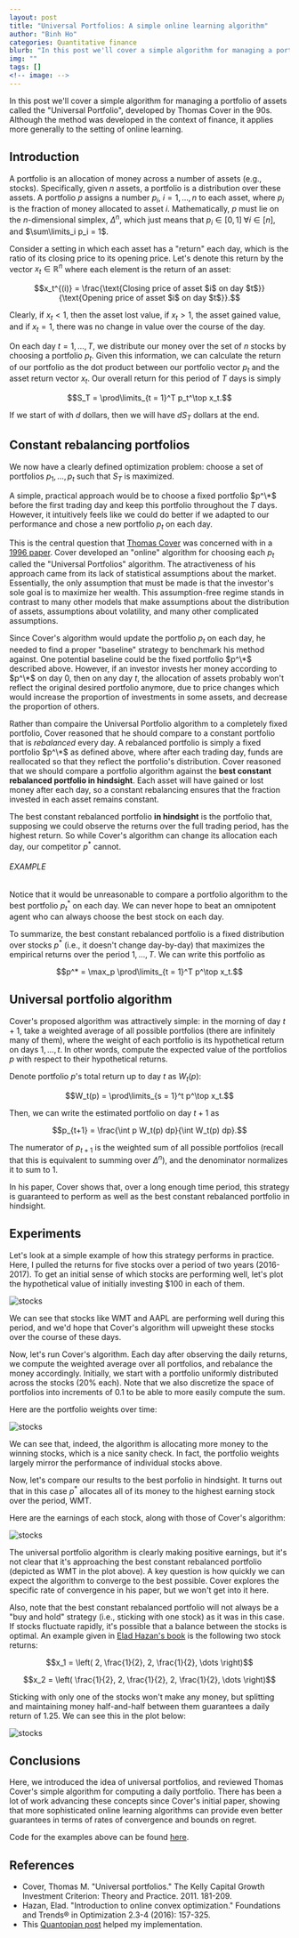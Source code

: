 ```yaml
---
layout: post
title: "Universal Portfolios: A simple online learning algorithm"
author: "Binh Ho"
categories: Quantitative finance
blurb: "In this post we'll cover a simple algorithm for managing a portfolio of assets called the Universal Portfolio, developed by Thomas Cover in the 90s. Although the method was developed in the context of finance, it applies more generally to the setting of online learning."
img: ""
tags: []
<!-- image: -->
---
```




In this post we'll cover a simple algorithm for managing a portfolio of assets called the "Universal Portfolio", developed by Thomas Cover in the 90s. Although the method was developed in the context of finance, it applies more generally to the setting of online learning.

## Introduction

A portfolio is an allocation of money across a number of assets (e.g., stocks). Specifically, given $n$ assets, a portfolio is a distribution over these assets. A portfolio $p$ assigns a number $p_i$, $i = 1, \dots, n$ to each asset, where $p_i$ is the fraction of money allocated to asset $i$. Mathematically, $p$ must lie on the $n$-dimensional simplex, $\Delta^n$, which just means that $p_i \in [0, 1] \; \forall i \in [n]$, and $\sum\limits_i p_i = 1$.

Consider a setting in which each asset has a "return" each day, which is the ratio of its closing price to its opening price. Let's denote this return by the vector $x_t \in \mathbb{R}^n$ where each element is the return of an asset:

$$x_t^{(i)} = \frac{\text{Closing price of asset $i$ on day $t$}}{\text{Opening price of asset $i$ on day $t$}}.$$

Clearly, if $x_t < 1$, then the asset lost value, if $x_t > 1$, the asset gained value, and if $x_t = 1$, there was no change in value over the course of the day.

On each day $t=1, \dots, T$, we distribute our money over the set of $n$ stocks by choosing a portfolio $p_t$. Given this information, we can calculate the return of our portfolio as the dot product between our portfolio vector $p_t$ and the asset return vector $x_t$. Our overall return for this period of $T$ days is simply

$$S_T = \prod\limits_{t = 1}^T p_t^\top x_t.$$

If we start of with $d$ dollars, then we will have $dS_T$ dollars at the end.

## Constant rebalancing portfolios

We now have a clearly defined optimization problem: choose a set of portfolios $p_1, \dots, p_t$ such that $S_T$ is maximized.

A simple, practical approach would be to choose a fixed portfolio $p^\*$ before the first trading day and keep this portfolio throughout the $T$ days. However, it intuitively feels like we could do better if we adapted to our performance and chose a new portfolio $p_t$ on each day.

This is the central question that [Thomas Cover](https://www.wikiwand.com/en/Thomas_M._Cover) was concerned with in a [1996 paper](http://web.mit.edu/6.454/www/www_fall_2001/shaas/universal_portfolios.pdf). Cover developed an "online" algorithm for choosing each $p_t$ called the "Universal Portfolios" algorithm. The atractiveness of his approach came from its lack of statistical assumptions about the market. Essentially, the only assumption that must be made is that the investor's sole goal is to maximize her wealth. This assumption-free regime stands in contrast to many other models that make assumptions about the distribution of assets, assumptions about volatility, and many other complicated assumptions.

Since Cover's algorithm would update the portfolio $p_t$ on each day, he needed to find a proper "baseline" strategy to benchmark his method against. One potential baseline could be the fixed portfolio $p^\*$ described above. However, if an investor invests her money according to $p^\*$ on day 0, then on any day $t$, the allocation of assets probably won't reflect the original desired portfolio anymore, due to price changes which would increase the proportion of investments in some assets, and decrease the proportion of others.

Rather than compaire the Universal Portfolio algorithm to a completely fixed portfolio, Cover reasoned that he should compare to a constant portfolio that is *rebalanced* every day. A rebalanced portfolio is simply a fixed portfolio $p^\*$ as defined above, where after each trading day, funds are reallocated so that they reflect the portfolio's distribution. Cover reasoned that we should compare a portfolio algorithm against the **best constant rebalanced portfolio in hindsight**. Each asset will have gained or lost money after each day, so a constant rebalancing ensures that the fraction invested in each asset remains constant.

The best constant rebalanced portfolio **in hindsight** is the portfolio that, supposing we could observe the returns over the full trading period, has the highest return. So while Cover's algorithm can change its allocation each day, our competitor $p^*$ cannot.

###### EXAMPLE

Notice that it would be unreasonable to compare a portfolio algorithm to the best portfolio $p_t^*$ on each day. We can never hope to beat an omnipotent agent who can always choose the best stock on each day.

To summarize, the best constant rebalanced portfolio is a fixed distribution over stocks $p^*$ (i.e., it doesn't change day-by-day) that maximizes the empirical returns over the period $1, \dots, T$. We can write this portfolio as

$$p^* = \max_p \prod\limits_{t = 1}^T p^\top x_t.$$

## Universal portfolio algorithm

Cover's proposed algorithm was attractively simple: in the morning of day $t+1$, take a weighted average of all possible portfolios (there are infinitely many of them), where the weight of each portfolio is its hypothetical return on days $1, \dots, t$. In other words, compute the expected value of the portfolios $p$ with respect to their hypothetical returns. 

Denote portfolio $p$'s total return up to day $t$ as $W_t(p)$:

$$W_t(p) = \prod\limits_{s = 1}^t p^\top x_t.$$

Then, we can write the estimated portfolio on day $t+1$ as

$$p_{t+1} = \frac{\int p W_t(p) dp}{\int W_t(p) dp}.$$

The numerator of $p_{t+1}$ is the weighted sum of all possible portfolios (recall that this is equivalent to summing over $\Delta^n$), and the denominator normalizes it to sum to $1$.

In his paper, Cover shows that, over a long enough time period, this strategy is guaranteed to perform as well as the best constant rebalanced portfolio in hindsight.

## Experiments

Let's look at a simple example of how this strategy performs in practice. Here, I pulled the returns for five stocks over a period of two years (2016-2017). To get an initial sense of which stocks are performing well, let's plot the hypothetical value of initially investing $100 in each of them.

![stocks](/assets/unistock_portfolio_returns.png)

We can see that stocks like WMT and AAPL are performing well during this period, and we'd hope that Cover's algorithm will upweight these stocks over the course of these days.

Now, let's run Cover's algorithm. Each day after observing the daily returns, we compute the weighted average over all portfolios, and rebalance the money accordingly. Initially, we start with a portfolio uniformly distributed across the stocks (20\% each). Note that we also discretize the space of portfolios into increments of 0.1 to be able to more easily compute the sum.

Here are the portfolio weights over time:

![stocks](/assets/universal_over_time.png)

We can see that, indeed, the algorithm is allocating more money to the winning stocks, which is a nice sanity check. In fact, the portfolio weights largely mirror the performance of individual stocks above.

Now, let's compare our results to the best porfolio in hindsight. It turns out that in this case $p^*$ allocates all of its money to the highest earning stock over the period, WMT.

Here are the earnings of each stock, along with those of Cover's algorithm:

![stocks](/assets/universal_vs_bh.png)

The universal portfolio algorithm is clearly making positive earnings, but it's not clear that it's approaching the best constant rebalanced portfolio (depicted as WMT in the plot above). A key question is how quickly we can expect the algorithm to converge to the best possible. Cover explores the specific rate of convergence in his paper, but we won't get into it here.

Also, note that the best constant rebalanced portfolio will not always be a "buy and hold" strategy (i.e., sticking with one stock) as it was in this case. If stocks fluctuate rapidly, it's possible that a balance between the stocks is optimal. An example given in [Elad Hazan's book](https://arxiv.org/abs/1909.05207) is the following two stock returns:

$$x_1 = \left( 2, \frac{1}{2}, 2, \frac{1}{2}, \dots \right)$$

$$x_2 = \left( \frac{1}{2}, 2, \frac{1}{2}, 2, \frac{1}{2}, \dots \right)$$

Sticking with only one of the stocks won't make any money, but splitting and maintaining money half-and-half between them guarantees a daily return of 1.25. We can see this in the plot below:

![stocks](/assets/bouncy_stocks_returns.png)


## Conclusions

Here, we introduced the idea of universal portfolios, and reviewed Thomas Cover's simple algorithm for computing a daily portfolio. There has been a lot of work advancing these concepts since Cover's initial paper, showing that more sophisticated online learning algorithms can provide even better guarantees in terms of rates of convergence and bounds on regret.

Code for the examples above can be found [here](https://github.com/andrewcharlesjones/universal_portfolios).

## References

- Cover, Thomas M. "Universal portfolios." The Kelly Capital Growth Investment Criterion: Theory and Practice. 2011. 181-209.
- Hazan, Elad. "Introduction to online convex optimization." Foundations and Trends® in Optimization 2.3-4 (2016): 157-325.
- This [Quantopian post](https://www.quantopian.com/posts/universal-portfolios) helped my implementation.
